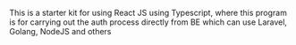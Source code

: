 This is a starter kit for using React JS using Typescript, where this program is for carrying out the auth process directly from BE which can use Laravel, Golang, NodeJS and others
